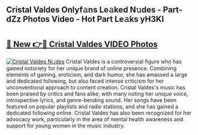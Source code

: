 ## Cristal Valdes Onlyf𝚊ns Le𝚊ked N𝚞des - Part-dZz Photos Video - Hot Part Le𝚊ks yH3KI

# <h2><a href="http://ac210.deff.icu/?id=Cristal+Valdes">🔗 New 👉🔴 Cristal Valdes VIDEO Photos</a></h2>

[![Cristal Valdes N𝚞des](https://i.imgur.com/rIISA9y.gif)](http://ac210.deff.icu/?id=Cristal+Valdes)
Cristal Valdes is a controversial figure who has gained notoriety for her unique brand of online presence. Combining elements of gaming, eroticism, and dark humor, she has amassed a large and dedicated following, but also faced intense criticism for her unconventional approach to content creation. Cristal Valdes's music has been praised by critics and fans alike, with many noting her unique voice, introspective lyrics, and genre-bending sound. Her songs have been featured on popular playlists and radio stations, and she has gained a dedicated following online. Cristal Valdes has also been recognized for her advocacy work, particularly in the area of mental health awareness and support for young women in the music industry.
